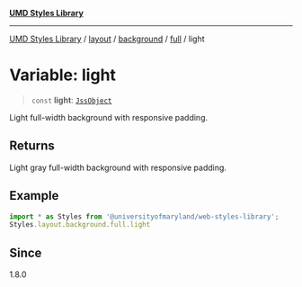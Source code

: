[**UMD Styles Library**](../../../../../../README.md)

***

[UMD Styles Library](../../../../../../README.md) / [layout](../../../../../README.md) / [background](../../../README.md) / [full](../README.md) / light

# Variable: light

> `const` **light**: [`JssObject`](../../../../../../utilities/namespaces/transform/type-aliases/JssObject.md)

Light full-width background with responsive padding.

## Returns

Light gray full-width background with responsive padding.

## Example

```typescript
import * as Styles from '@universityofmaryland/web-styles-library';
Styles.layout.background.full.light
```

## Since

1.8.0
